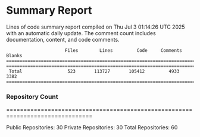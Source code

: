 # Summary Report
Lines of code summary report compiled on Thu Jul  3 01:14:26 UTC 2025 with an automatic daily update. The comment count includes documentation, content, and code comments.
```
                      Files        Lines         Code     Comments       Blanks
===============================================================================
===============================================================================
 Total                 523       113727       105412         4933         3382
===============================================================================
```

### Repository Count
===============================================================================

Public Repositories: 30
Private Repositories: 30
Total Repositories: 60

